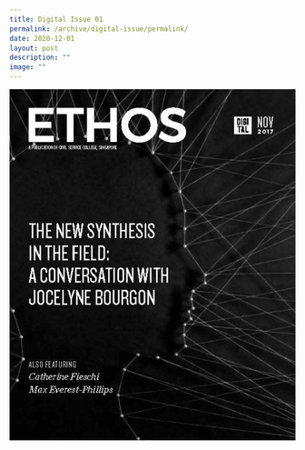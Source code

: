 ```yaml
---
title: Digital Issue 01
permalink: /archive/digital-issue/permalink/
date: 2020-12-01
layout: post
description: ""
image: ""
---
```

![Digital Issue 01](/images/Ethos_Images/Ethos_Digital_Issue_01/EthosDigital01.jpg)